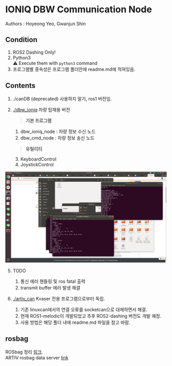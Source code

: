# IONIQ DBW Communication Node
Authors : Hoyeong Yeo, Gwanjun Shin

## Condition
1. ROS2 Dashing Only!
2. Python3   
:warning: Execute them with `python3` command
3. 프로그램별 종속성은 프로그램 폴더안에 readme.md에 적혀있음.

## Contents
 1. ./canDB (deprecated) 사용하지 말기, ros1 버전임.
 
 2. [./dbw_ioniq](./dbw_ioniq) 차량 탑재용 버전   
    > __기본 프로그램__   
    1. dbw_ioniq_node : 차량 정보 수신 노드   
    2. dbw_cmd_node : 차량 정보 송신 노드   
    > __유틸리티__   
    3. KeyboardControl   
    4. JoystickControl
    
 ![img](pics.png)
 
 5. TODO
    1. 통신 에러 핸들링 및 ros fatal 출력
    2. transmit buffer 에러 발생 해결
    
 3. [./artiv_can](./artiv_can) Kvaser 전용 프로그램으로부터 독립.    
    1. 기존 linuxcan에서의 연결 오류를 socketcan으로 대체하면서 해결.    
    2. 현재 ROS1-melodic이 개발되었고 추후 ROS2-dashing 버전도 개발 예정.    
    3. 사용 방법은 해당 폴더 내에 readme.md 파일을 참고 바람.

## rosbag

ROSbag 정리 [링크](https://github.com/shinkansan/ARTIV/blob/master/rosbag/rosbag_info.md).  
ARTIV rosbag data server [link](http://gofile.me/4o0Gn/k9ZL0YGhc)
